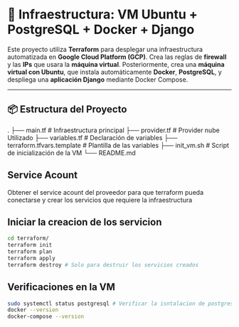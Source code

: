 # 💠 Infraestructura: VM Ubuntu + PostgreSQL + Docker + Django

Este proyecto utiliza **Terraform** para desplegar una infraestructura automatizada en **Google Cloud Platform (GCP)**. 
Crea las reglas de **firewall** y las **IPs** que usara la **máquina virtual**.
Posteriormente, crea una **máquina virtual con Ubuntu**, que instala automáticamente **Docker**, **PostgreSQL**, y despliega una **aplicación Django** mediante Docker Compose.

---

## 📦 Estructura del Proyecto
. 
├── main.tf # Infraestructura principal 
├── provider.tf # Provider nube Utilizado
├── variables.tf # Declaración de variables 
├── terraform.tfvars.template # Plantilla de las variables
├── init_vm.sh # Script de inicialización de la VM 
└── README.md

## Service Acount
Obtener el service acount del proveedor para que terraform pueda conectarse y crear los servicios que requiere la infraestructura

## Iniciar la creacion de los servicion
```bash
cd terraform/
terraform init
terraform plan
terraform apply
terraform destroy # Solo para destruir los servicios creados
```

## Verificaciones en la VM
```bash
sudo systemctl status postgresql # Verificar la isntalacion de postgresql y ver el estado actual
docker --version
docker-compose --version
```